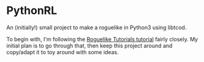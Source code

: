 # PythonRL
An (initially!) small project to make a roguelike in Python3 using libtcod.

To begin with, I'm following the [Roguelike Tutorials tutorial](http://rogueliketutorials.com/libtcod/1) fairly closely.
My initial plan is to go through that, then keep this project around and copy/adapt it to toy around with some ideas.
